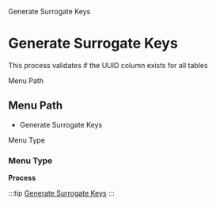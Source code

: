
Generate Surrogate Keys
# Generate Surrogate Keys


This process validates if the UUID column exists for all tables

Menu Path
## Menu Path



- Generate Surrogate Keys

Menu Type
### Menu Type

**Process**


:::tip
[Generate Surrogate Keys](functional-guide/process/process-ad_table-generate-surrogate-keys.md)
:::